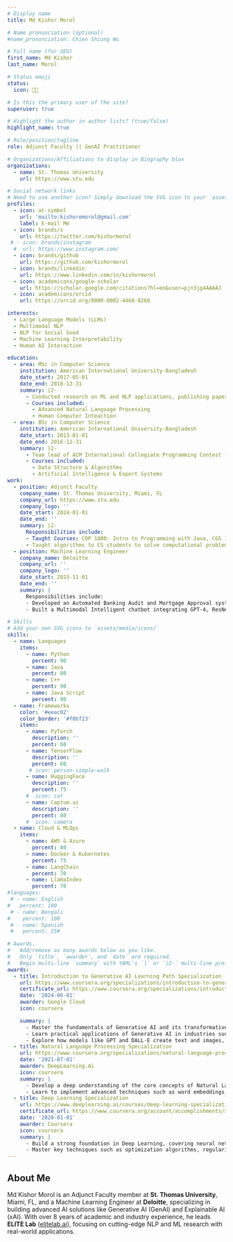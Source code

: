 ```yaml
---
# Display name
title: Md Kishor Morol

# Name pronunciation (optional)
#name_pronunciation: Chien Shiung Wu

# Full name (for SEO)
first_name: Md Kishor
last_name: Morol

# Status emoji
status:
  icon: 🧑‍💻

# Is this the primary user of the site?
superuser: true

# Highlight the author in author lists? (true/false)
highlight_name: true

# Role/position/tagline
role: Adjunct Faculty || GenAI Practitioner

# Organizations/Affiliations to display in Biography blox
organizations:
  - name: St. Thomas University
    url: https://www.stu.edu

# Social network links
# Need to use another icon? Simply download the SVG icon to your `assets/media/icons/` folder.
profiles:
  - icon: at-symbol
    url: 'mailto:kishoremorol@gmail.com'
    label: E-mail Me
  - icon: brands/x
    url: https://twitter.com/kishormorol
 # - icon: brands/instagram
  #  url: https://www.instagram.com/
  - icon: brands/github
    url: https://github.com/kishormorol
  - icon: brands/linkedin
    url: https://www.linkedin.com/in/kishormorol
  - icon: academicons/google-scholar
    url: https://scholar.google.com/citations?hl=en&user=pjn3jg4AAAAJ
  - icon: academicons/orcid
    url: https://orcid.org/0000-0002-4468-8260

interests:
  - Large Language Models (LLMs)
  - Multimodal NLP 
  - NLP for Social Good
  - Machine Learning Interpretability
  - Human AI Interaction

education:
  - area: MSc in Computer Science
    institution: American International University-Bangladesh
    date_start: 2017-05-01
    date_end: 2018-12-31
    summary: |2-
      - Conducted research on ML and NLP applications, publishing papers in IEEE and Springer conferences/journals.
      - Courses included:
        - Advanced Natural Language Processing 
        - Human Computer Inteaction 
  - area: BSc in Computer Science
    institution: American International University-Bangladesh
    date_start: 2013-01-01
    date_end: 2016-12-31
    summary: |2-
      - Team lead of ACM International Collegiate Programming Contest (ICPC), AIUB
      - Courses included:
        - Data Structure & Algorithms
        - Artificial Intelligence & Expert Systems
work:
  - position: Adjunct Faculty
    company_name: St. Thomas University, Miami, FL
    company_url: https://www.stu.edu
    company_logo: ''
    date_start: 2024-01-01
    date_end: ''
    summary: |2-
      Responsibilities include:
      - Taught Courses: COP 1800: Intro to Programming with Java, CGS 1060: Microcomputer Applications
      - Taught algorithms to CS students to solve computational problems so that they can participate in ACM ICPC.
  - position: Machine Learning Engineer
    company_name: Deloitte
    company_url: ''
    company_logo: ''
    date_start: 2023-11-01
    date_end: ''
    summary: |
      Responsibilities include:
      - Developed an Automated Banking Audit and Mortgage Approval system with LLMs, reducing validation times by 50% and improving accuracy by 20%.
      - Built a Multimodal Intelligent chatbot integrating GPT-4, ResNet, and BERT with RLHF for improved customer support.

# Skills
# Add your own SVG icons to `assets/media/icons/`
skills:
  - name: Languages
    items:
      - name: Python
        percent: 90
      - name: Java
        percent: 80
      - name: C++
        percent: 90
      - name: Java Script
        percent: 90
  - name: Frameworks
    color: '#eeac02'
    color_border: '#f0bf23'
    items:
      - name: PyTorch
        description: ''
        percent: 60
      - name: TensorFlow
        description: ''
        percent: 60
       # icon: person-simple-walk
      - name: HuggingFace 
        description: ''
        percent: 75
      #  icon: cat
      - name: Captum.ai
        description: ''
        percent: 80
      #  icon: camera
  - name: Cloud & MLOps
    items:
      - name: AWS & Azure
        percent: 80
      - name: Docker & Kubernetes
        percent: 75
      - name: LangChain
        percent: 70
      - name: LlamaIndex
        percent: 70
#languages:
 # - name: English
#   percent: 100
 # - name: Bengali 
#    percent: 100
 # - name: Spanish
 #   percent: 25#

# Awards.
#   Add/remove as many awards below as you like.
#   Only `title`, `awarder`, and `date` are required.
#   Begin multi-line `summary` with YAML's `|` or `|2-` multi-line prefix and indent 2 spaces below.
awards:
  - title: Introduction to Generative AI Learning Path Specialization
    url: https://www.coursera.org/specializations/introduction-to-generative-ai
    certificate_url: https://www.coursera.org/specializations/introduction-to-generative-ai
    date: '2024-06-01'
    awarder: Google Cloud
    icon: coursera

    summary: |
      - Master the fundamentals of Generative AI and its transformative impact on modern technology 
      - Learn practical applications of Generative AI in industries such as content creation, healthcare, and customer service.
      - Explore how models like GPT and DALL·E create text and images, diving into the mechanics behind these innovations.
  - title: Natural Language Processing Specialization 
    url: https://www.coursera.org/specializations/natural-language-processing
    date: '2021-07-01'
    awarder: DeepLearning.Ai
    icon: coursera
    summary: |
      - Develop a deep understanding of the core concepts of Natural Language Processing (NLP), including text classification, sentiment analysis, and language modeling.
      - Learn to implement advanced techniques such as word embeddings, transformers, and sequence-to-sequence models for tasks like translation and summarization.
  - title: Deep Learning Specialization
    url: https://www.deeplearning.ai/courses/deep-learning-specialization/
    certificate_url: https://www.coursera.org/account/accomplishments/specialization/certificate/9B2FG5W2J66U
    date: '2020-01-01'
    awarder: Coursera
    icon: coursera
    summary: |
      - Build a strong foundation in Deep Learning, covering neural networks, convolutional networks, recurrent networks, and their applications.
      - Master key techniques such as optimization algorithms, regularization methods, and hyperparameter tuning to improve model performance.
---
```


## About Me

Md Kishor Morol is an Adjunct Faculty member at **St. Thomas University**, Miami, FL, and a Machine Learning Engineer at **Deloitte**, specializing in building advanced AI solutions like Generative AI (GenAI) and Explainable AI (xAI). With over 8 years of academic and industry experience, he leads **ELITE Lab** ([elitelab.ai](https://elitelab.ai/)), focusing on cutting-edge NLP and ML research with real-world applications.
